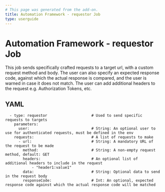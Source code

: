 ```yaml
---
# This page was generated from the add-on.
title: Automation Framework - requestor Job
type: userguide
---
```


# Automation Framework - requestor Job

This job sends specifically crafted requests to a target url, with a custom request method and body. The user can also specify an expected response code, against which the actual response is compared, and the user is warned in case it does not match. The user can add additional headers to the request e.g. Authorization Tokens, etc.

## YAML

```
  - type: requestor                    # Used to send specific requests to targets
    parameters:
      user:                            # String: An optional user to use for authenticated requests, must be defined in the env
    requests:                          # A list of requests to make
      - url:                           # String: A mandatory URL of the request to be made
        method:                        # String: A non-empty request method, default: GET
        headers:                       # An optional list of additional headers to include in the request
            - "header1:value1"
        data:                          # String: Optional data to send in the request body
        responseCode:                  # Int: An optional, expected response code against which the actual response code will be matched
```

